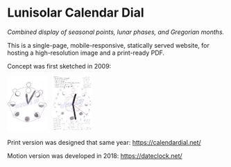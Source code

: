 # Lunisolar Calendar Dial

*Combined display of seasonal points, lunar phases, and Gregorian months.*

This is a single-page, mobile-responsive, statically served website, for hosting a high-resolution image and a print-ready PDF.

Concept was first sketched in 2009:

<img src="calendardial-sketch-1.jpg" width="92px" height="128px" title="Click to view larger." alt="Thumbnail image of sketch."> &#xa0; <img src="calendardial-sketch-2.jpg" width="92px" height="128px" title="Click to view larger." alt="Thumbnail image of sketch.">

Print version was designed that same year: https://calendardial.net/

Motion version was developed in 2018: https://dateclock.net/
